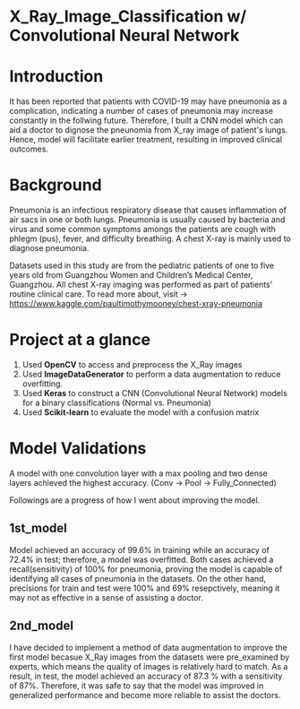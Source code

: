 # X_Ray_Image_Classification w/ Convolutional Neural Network

# Introduction
It has been reported that patients with COVID-19 may have pneumonia as a complication, indicating a number of cases of pneumonia may increase constantly in the follwing future. Therefore, I built a CNN model which can aid a doctor to dignose the pneunomia from X_ray image of patient's lungs. Hence, model will facilitate earlier treatment, resulting in improved clinical outcomes.  

# Background
Pneumonia is an infectious respiratory disease that causes inflammation of air sacs in one or both lungs. Pneumonia is usually caused by bacteria and virus and some common symptoms amongs the patients are cough with phlegm (pus), fever, and difficulty breathing. A chest X-ray is mainly used to diagnose pneumonia. 

Datasets used in this study are from the pediatric patients of one to five years old from Guangzhou Women and Children’s Medical Center, Guangzhou. All chest X-ray imaging was performed as part of patients’ routine clinical care.
To read more about, visit -> https://www.kaggle.com/paultimothymooney/chest-xray-pneumonia 

# Project at a glance
1. Used **OpenCV** to access and preprocess the X_Ray images 
2. Used **ImageDataGenerator** to perform a data augmentation to reduce overfitting.
3. Used **Keras** to construct a CNN (Convolutional Neural Network) models for a binary classifications (Normal vs. Pneumonia) 
4. Used **Scikit-learn** to evaluate the model with a confusion matrix


# Model Validations
A model with one convolution layer with a max pooling and two dense layers achieved the highest accuracy. (Conv -> Pool -> Fully_Connected)

Followings are a progress of how I went about improving the model.

## 1st_model
Model achieved an accuracy of 99.6% in training while an accuracy of 72.4% in test; therefore, a model was overfitted.
Both cases achieved a recall(sensitivity) of 100% for pneumonia, proving the model is capable of identifying all cases of pneumonia in the datasets.
On the other hand, precisions for train and test were 100% and 69% resepctively, meaning it may not as effective in a sense of assisting a doctor. 

## 2nd_model
I have decided to implement a method of data augmentation to improve the first model becasue X_Ray images from the datasets were pre_examined by experts, which means the quality of images is relatively hard to match. As a result, in test, the model achieved an accuracy of 87.3 % with a sensitivity of 87%. Therefore, it was safe to say that the model was improved in generalized performance and become more reliable to assist the doctors.
